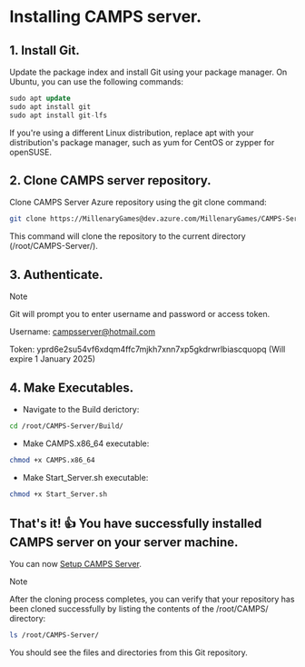 # Installing CAMPS server.

## 1. Install Git.
Update the package index and install Git using your package manager. On Ubuntu, you can use the following commands:
```sql
sudo apt update
sudo apt install git
sudo apt install git-lfs
```
If you're using a different Linux distribution, replace apt with your distribution's package manager, such as yum for CentOS or zypper for openSUSE.

## 2. Clone CAMPS server repository.
Clone CAMPS Server Azure repository using the git clone command:
```bash
git clone https://MillenaryGames@dev.azure.com/MillenaryGames/CAMPS-Server/_git/CAMPS-Server
```
This command will clone the repository to the current directory (/root/CAMPS-Server/).

## 3. Authenticate.
> [!NOTE]
> Git will prompt you to enter username and password or access token.
> 
> Username: campsserver@hotmail.com
> 
> Token: yprd6e2su54vf6xdqm4ffc7mjkh7xnn7xp5gkdrwrlbiascquopq (Will expire 1 January 2025)

## 4. Make Executables.
- Navigate to the Build derictory: 
```bash
cd /root/CAMPS-Server/Build/
```
- Make CAMPS.x86_64 executable:
```bash
chmod +x CAMPS.x86_64
```
- Make Start_Server.sh executable:
```bash
chmod +x Start_Server.sh
```

## That's it! :+1: You have successfully installed CAMPS server on your server machine.
You can now [Setup CAMPS Server](https://github.com/MillenaryMan/CAMPS-Server/blob/main/Setup%20Server.md).

> [!NOTE]
> After the cloning process completes, you can verify that your repository has been cloned successfully by listing the contents of the /root/CAMPS/ directory:
```bash
ls /root/CAMPS-Server/
```
You should see the files and directories from this Git repository.

